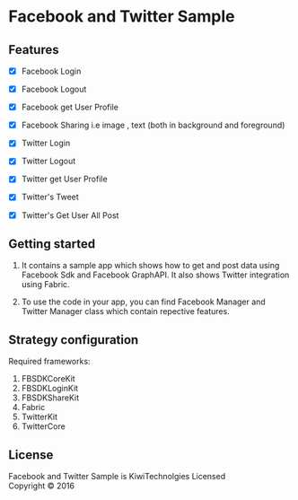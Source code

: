 Facebook and Twitter Sample
=============
## Features

- [x] Facebook Login
- [x] Facebook Logout
- [x] Facebook get User Profile
- [x] Facebook Sharing i.e image , text (both in background and foreground)
- [x] Twitter Login
- [x] Twitter Logout
- [x] Twitter get User Profile
- [x] Twitter's Tweet
- [x] Twitter's Get User All  Post



Getting started
----------------

1. It contains a sample app which shows how to get and post data using Facebook Sdk and Facebook GraphAPI. It also shows Twitter integration using Fabric.

2. To use the code in your app, you can find Facebook Manager and Twitter Manager class which contain repective features.


Strategy configuration
----------------------

Required frameworks:
1. FBSDKCoreKit
2. FBSDKLoginKit
3. FBSDKShareKit
4. Fabric
5. TwitterKit
6. TwitterCore

License
---------
Facebook and Twitter Sample is KiwiTechnolgies Licensed  
Copyright © 2016 


